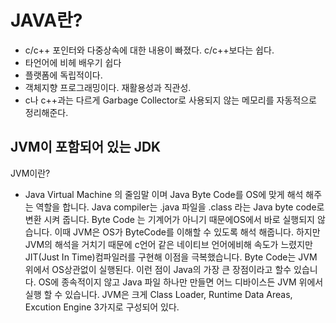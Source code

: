 # JAVA란?
* c/c++ 포인터와 다중상속에 대한 내용이 빠졌다. c/c++보다는 쉽다.
* 타언어에 비헤 배우기 쉽다
* 플랫폼에 독립적이다.
* 객체지향 프로그래밍이다. 재활용성과 직관성.
* c나 c++과는 다르게 Garbage Collector로 사용되지 않는 메모리를 자동적으로 정리해준다.

## JVM이 포함되어 있는 JDK
JVM이란? 
* Java Virtual Machine 의 줄임말 이며 Java Byte Code를 OS에 맞게 해석 해주는 역할을 합니다. Java compiler는 .java 파일을 .class 라는 Java byte code로 변환 시켜 줍니다. Byte Code 는 기계어가 아니기 때문에OS에서 바로 실행되지 않습니다. 이때 JVM은 OS가 ByteCode를 이해할 수 있도록 해석 해줍니다. 하지만 JVM의 해석을 거치기 때문에 c언어 같은 네이티브 언어에비해 속도가 느렸지만 JIT(Just In Time)컴파일러를 구현해 이점을 극복했습니다. Byte Code는 JVM 위에서 OS상관없이 실행된다. 이런 점이 Java의 가장 큰 장점이라고 할수 있습니다. OS에 종속적이지 않고 Java 파일 하나만 만들면 어느 디바이스든 JVM 위에서 실행 할 수 있습니다. JVM은 크게 Class Loader, Runtime Data Areas, Excution Engine 3가지로 구성되어 있다.

